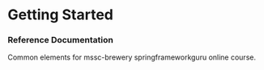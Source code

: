 # Getting Started

### Reference Documentation

Common elements for mssc-brewery springframeworkguru online course.

